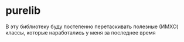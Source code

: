 # purelib
В эту библиотеку буду постепенно перетаскивать полезные (ИМХО) классы, которые наработались у меня за последнее время
